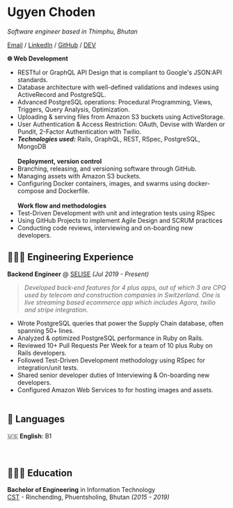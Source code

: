 # Ugyen Choden

_Software engineer based in Thimphu, Bhutan_ <br>

[Email](mailto:cugyen20gmail.com) / [LinkedIn](https://www.linkedin.com/in/ugyen-choden-a11b791a2/) / [GitHub](https://github.com/cugyen) / [DEV](https://dev.to/cugyen)

**🌐 Web Development**
- RESTful or GraphQL API Design that is compliant to Google's JSON:API standards. 
- Database architecture with well-defined validations and indexes using ActiveRecord and PostgreSQL. 
- Advanced PostgreSQL operations: Procedural Programming, Views, Triggers, Query Analysis, Optimization. 
- Uploading & serving files from Amazon S3 buckets using ActiveStorage. 
- User Authentication & Access Restriction: OAuth, Devise with Warden or Pundit, 2-Factor Authentication with Twilio.
- **_Technologies used:_** Rails, GraphQL, REST, RSpec, PostgreSQL, MongoDB <br> <br>
**Deployment, version control**
- Branching, releasing, and versioning software through GitHub. 
- Managing assets with Amazon S3 buckets.
- Configuring Docker containers, images, and swarms using docker-compose and Dockerfile.<br> <br>
**Work flow and methodologies**
- Test-Driven Development with unit and integration tests using RSpec
- Using GitHub Projects to implement Agile Design and SCRUM practices
- Conducting code reviews, interviewing and on-boarding new developers.<br>
## 👩🏼‍💻 Engineering Experience
**Backend Engineer** @ [SELISE](https://selise.ch//) _(Jul 2019 - Present)_ <br>
>*Developed back-end features for 4 plus apps, out of which 3 are CPQ used by
> telecom and construction companies in Switzerland. One is live streaming based ecommerce app which
> includes Agora, twilio and stripe integration.*
- Wrote PostgreSQL queries that power the Supply Chain database, often spanning 50+ lines. 
- Analyzed & optimized PostgreSQL performance in Ruby on Rails. 
- Reviewed 10+ Pull Requests Per Week for a team of 10 plus Ruby on Rails developers. 
- Followed Test-Driven Development methodology using RSpec for integration/unit tests. 
- Shared senior developer duties of Interviewing & On-boarding new developers. 
- Configured Amazon Web Services to for hosting images and assets.
  <br><br>

## 💬 Languages

🇺🇸 **English**: B1 <br>
<br><br>

## 👩🏼‍🎓 Education

**Bachelor of Engineering** in Information Technology<br>
[CST](https://www.cst.edu.bt/index.php/en/) - Rinchending, Phuentsholing, Bhutan _(2015 - 2019)_

